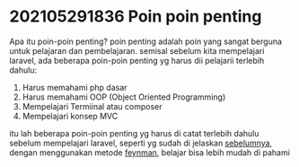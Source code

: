 # 202105291836 Poin poin penting #

Apa itu poin-poin penting? poin penting adalah poin yang sangat berguna untuk pelajaran 
dan pembelajaran. semisal sebelum kita mempelajari laravel, ada beberapa poin-poin penting yg
harus dii pelajarii terlebih dahulu:
1. Harus memahami php dasar
2. Harus memahami OOP (Object Oriented Programming) 
3. Mempelajari Termiinal atau composer
4. Mempelajari konsep MVC

itu lah beberapa poin-poin penting yg harus di catat terlebih dahulu 
sebelum mempelajari laravel, seperti yg sudah di jelaskan 
[sebelumnya](https://github.com/dickysetiawans/metode-feynman/blob/master/202105201126-metode-feynman.md), dengan menggunakan metode 
[feynman](https://github.com/dickysetiawans/metode-feynman/blob/master/202105201126-metode-feynman.md), belajar bisa lebih mudah di pahami
